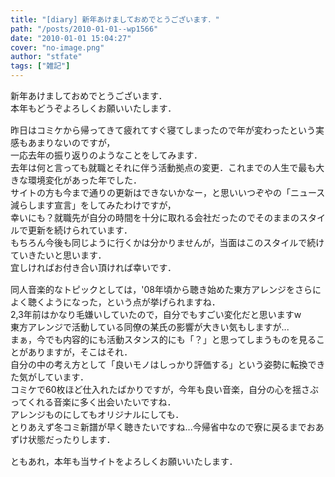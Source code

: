```yaml
---
title: "[diary] 新年あけましておめでとうございます．"
path: "/posts/2010-01-01--wp1566"
date: "2010-01-01 15:04:27"
cover: "no-image.png"
author: "stfate"
tags: ["雑記"]
---
```


<style type="text/css">
<!--
p {white-space: pre-wrap};
-->
</style>

新年あけましておめでとうございます．
本年もどうぞよろしくお願いいたします．

<p style="margin-top:15px">昨日はコミケから帰ってきて疲れてすぐ寝てしまったので年が変わったという実感もあまりないのですが，
一応去年の振り返りのようなことをしてみます．
去年は何と言っても就職とそれに伴う活動拠点の変更．これまでの人生で最も大きな環境変化があった年でした．
サイトの方も今まで通りの更新はできないかなー，と思いいつぞやの「ニュース減らします宣言」をしてみたわけですが，
幸いにも？就職先が自分の時間を十分に取れる会社だったのでそのままのスタイルで更新を続けられています．
もちろん今後も同じように行くかは分かりませんが，当面はこのスタイルで続けていきたいと思います．
宜しければお付き合い頂ければ幸いです．</p>

<p style="margin-top:15px">同人音楽的なトピックとしては，'08年頃から聴き始めた東方アレンジをさらによく聴くようになった，という点が挙げられますね．
2,3年前はかなり毛嫌いしていたので，自分でもすごい変化だと思いますw
東方アレンジで活動している同僚の某氏の影響が大きい気もしますが...
まぁ，今でも内容的にも活動スタンス的にも「？」と思ってしまうものを見ることがありますが，そこはそれ．
自分の中の考え方として「良いモノはしっかり評価する」という姿勢に転換できた気がしています．
コミケで60枚ほど仕入れたばかりですが，今年も良い音楽，自分の心を揺さぶってくれる音楽に多く出会いたいですね．
アレンジものにしてもオリジナルにしても．
とりあえず冬コミ新譜が早く聴きたいですね...今帰省中なので寮に戻るまでおあずけ状態だったりします．</p>

<p style="margin-top:15px">ともあれ，本年も当サイトをよろしくお願いいたします．</p>